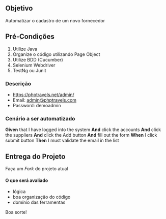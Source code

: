 ## Objetivo

Automatizar o cadastro de um novo fornecedor
 
## Pré-Condições

1. Utilize Java
2. Organize o código utilizando Page Object
3. Utilize BDD (Cucumber)
4. Selenium Webdriver
5. TestNg ou Junit

### Descrição

* https://phptravels.net/admin/
* Email: admin@phptravels.com
* Password: demoadmin

### Cenário a ser automatizado

**Given** that I have logged into the system
**And** click the accounts
**And** click the suppliers
**And** click the Add button
**And** fill out the form
**When** I click submit button
**Then** I must validate the email in the list

## Entrega do Projeto

Faça um *Fork* do projeto atual

#### O que será avaliado

* lógica
* boa organização do código
* domínio das ferramentas

Boa sorte!